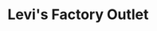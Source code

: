---
title: "Levi's Factory Outlet"
url: /karachi/levis-factory-outlet-allama-shabbir-ahmed-usmani-road/
shop: clothes
---